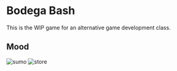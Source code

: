 # Bodega Bash
This is the WIP game for an alternative game development class.


## Mood
![sumo](http://4.bp.blogspot.com/-INJl9XKVSXo/U9W_2LZ_laI/AAAAAAAACSE/xxuGiKnppgY/s1600/fatty.png)
![store](https://gamewatcher-images.s3.amazonaws.com/image/file/8/3b/54708/3995.jpg)
